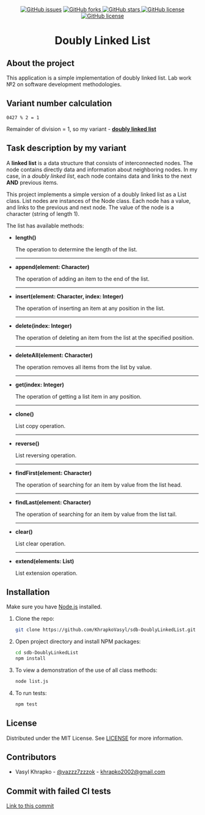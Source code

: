 <p align="center">
    <a href="https://github.com/KhrapkoVasyl/sdb-DoublyLinkedList/issues">
        <img alt="GitHub issues" src="https://img.shields.io/github/issues/KhrapkoVasyl/sdb-DoublyLinkedList?style=for-the-badge"></a>
    <a href="https://github.com/KhrapkoVasyl/sdb-DoublyLinkedList/network">
        <img alt="GitHub forks" src="https://img.shields.io/github/forks/KhrapkoVasyl/sdb-DoublyLinkedList?style=for-the-badge">
    </a>
    <a href="https://github.com/KhrapkoVasyl/sdb-DoublyLinkedList/stargazers">
        <img alt="GitHub stars" src="https://img.shields.io/github/stars/KhrapkoVasyl/sdb-DoublyLinkedList?style=for-the-badge">
    </a>
    <a href="https://github.com/KhrapkoVasyl/sdb-DoublyLinkedList/blob/main/LICENSE">
        <img alt="GitHub license" src="https://img.shields.io/github/license/KhrapkoVasyl/sdb-DoublyLinkedList?style=for-the-badge">
    </a>
    <a href="https://github.com/KhrapkoVasyl/sdb-DoublyLinkedList">
        <img alt="GitHub license" src="https://img.shields.io/github/contributors/KhrapkoVasyl/sdb-DoublyLinkedList.svg?style=for-the-badge">
    </a>

</p>

<div align="center">
  <h1 align="center">Doubly Linked List</h1>
</div>

## About the project

This application is a simple implementation of doubly linked list.
Lab work №2 on software development methodologies.

## Variant number calculation

`0427 % 2 = 1`

Remainder of division = 1, so my variant - **[doubly linked list](#task_description_by_my_variant)**

## Task description by my variant

A **linked list** is a data structure that consists of interconnected nodes. The node contains directly data and information about neighboring nodes. In my case, in a _doubly linked list_, each node contains data and links to the next **AND** previous items.

This project implements a simple version of a doubly linked list as a List class. List nodes are instances of the Node class. Each node has a value, and links to the previous and next node. The value of the node is a character (string of length 1).

The list has available methods:

- **length()**

  The operation to determine the length of the list.

  ***

- **append(element: Character)**

  The operation of adding an item to the end of the list.

  ***

- **insert(element: Character, index: Integer)**

  The operation of inserting an item at any position in the list.

  ***

- **delete(index: Integer)**

  The operation of deleting an item from the list at the specified position.

  ***

- **deleteAll(element: Character)**

  The operation removes all items from the list by value.

  ***

- **get(index: Integer)**

  The operation of getting a list item in any position.

  ***

- **clone()**

  List copy operation.

  ***

- **reverse()**

  List reversing operation.

  ***

- **findFirst(element: Character)**

  The operation of searching for an item by value from the list head.

  ***

- **findLast(element: Character)**

  The operation of searching for an item by value from the list tail.

  ***

- **clear()**

  List clear operation.

  ***

- **extend(elements: List)**

  List extension operation.

## Installation

Make sure you have [Node.js](http://nodejs.org/) installed.

1. Clone the repo:
   ```sh
   git clone https://github.com/KhrapkoVasyl/sdb-DoublyLinkedList.git
   ```
2. Open project directory and install NPM packages:

   ```sh
   cd sdb-DoublyLinkedList
   npm install
   ```

3. To view a demonstration of the use of all class methods:

   ```sh
   node list.js
   ```

4. To run tests:

   ```sh
   npm test
   ```

## License

Distributed under the MIT License. See [LICENSE](https://github.com/KhrapkoVasyl/sdb-DoublyLinkedList/blob/main/LICENSE) for more information.

## Contributors

- Vasyl Khrapko - [@vazzz7zzzok](https://t.me/vazzz7zzzok) - khrapko2002@gmail.com

## Commit with failed CI tests

[Link to this commit](https://github.com/KhrapkoVasyl/sdb-DoublyLinkedList/commit/fe2bc44104c386310f14433b5d523ca11b3caa32)
